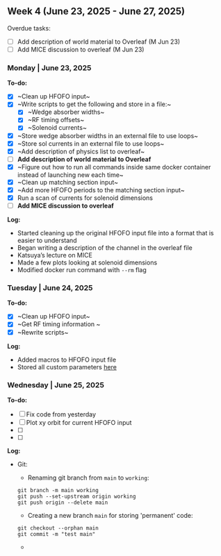 ## Week 4 (June 23, 2025 - June 27, 2025)

Overdue tasks:

- [ ] Add description of world material to Overleaf (M Jun 23)
- [ ] Add MICE discussion to overleaf (M Jun 23)

### Monday | June 23, 2025

**To-do:**
- [x] ~Clean up HFOFO input~
- [x] ~Write scripts to get the following and store in a file:~
    - [x] ~Wedge absorber widths~
    - [x] ~RF timing offsets~
    - [x] ~Solenoid currents~
- [x] ~Store wedge absorber widths in an external file to use loops~
- [x] ~Store sol currents in an external file to use loops~
- [x] ~Add description of physics list to overleaf~
- [ ] **Add description of world material to Overleaf**
- [x] ~Figure out how to run all commands inside same docker container instead of launching new each time~
- [x] ~Clean up matching section input~
- [x] ~Add more HFOFO periods to the matching section input~
- [x] Run a scan of currents for solenoid dimensions 
- [ ] **Add MICE discussion to overleaf**

**Log:**
- Started cleaning up the original HFOFO input file into a format that is easier to understand
- Began writing a description of the channel in the overleaf file
- Katsuya’s lecture on MICE
- Made a few plots looking at solenoid dimensions
- Modified docker run command with `--rm` flag


### Tuesday | June 24, 2025

**To-do:**
- [x] ~Clean up HFOFO input~
- [x] ~Get RF timing information  ~
- [x] ~Rewrite scripts~

**Log:**
- Added macros to HFOFO input file
- Stored all custom parameters [here](https://docs.google.com/spreadsheets/d/1kLRYvZeHiFVt271Rl15znbeaFh1iBoN3rxb7HgmF3jo/edit?gid=0#gid=0) 

### Wednesday | June 25, 2025

**To-do:**
- [ ] Fix code from yesterday
- [ ] Plot xy orbit for current HFOFO input
- [ ]
- [ ]

**Log:**
- Git:
    - Renaming git branch from `main` to `working`:

    ```
    git branch -m main working
    git push --set-upstream origin working
    git push origin --delete main
    ```

    - Creating a new branch `main` for storing 'permanent' code:
    ```
    git checkout --orphan main
    git commit -m "test main"
    ```


    - 